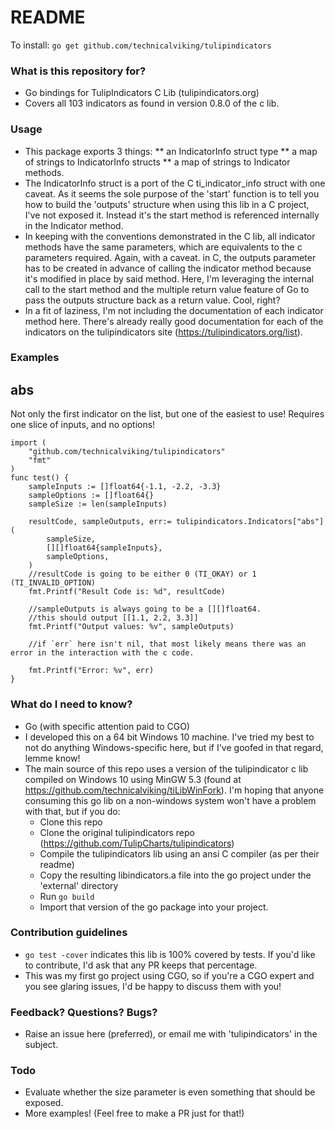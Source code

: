 # README #

To install:  `go get github.com/technicalviking/tulipindicators`

### What is this repository for? ###

* Go bindings for TulipIndicators C Lib (tulipindicators.org)
* Covers all 103 indicators as found in version 0.8.0 of the c lib.

### Usage ###
* This package exports 3 things:
** an IndicatorInfo struct type
** a map of strings to IndicatorInfo structs
** a map of strings to Indicator methods.
* The IndicatorInfo struct is a port of the C ti_indicator_info struct with one caveat.  As it seems the sole purpose of the 'start' function is to tell you how to build the 'outputs' structure when using this lib in a C project, I've not exposed it.  Instead it's the start method is referenced internally in the Indicator method.
* In keeping with the conventions demonstrated in the C lib, all indicator methods have the same parameters, which are equivalents to the c parameters required. Again, with a caveat.  in C, the outputs parameter has to be created in advance of calling the indicator method because it's modified in place by said method.  Here, I'm leveraging the internal call to the start method and the multiple return value feature of Go to pass the outputs structure back as a return value.  Cool, right?
* In a fit of laziness, I'm not including the documentation of each indicator method here.  There's already really good documentation for each of the indicators on the tulipindicators site (https://tulipindicators.org/list).

### Examples ###


## abs ##
Not only the first indicator on the list,  but one of the easiest to use!  Requires one slice of inputs, and no options!

```
import (
	"github.com/technicalviking/tulipindicators"
	"fmt"
)
func test() {
	sampleInputs := []float64{-1.1, -2.2, -3.3}
	sampleOptions := []float64{}
	sampleSize := len(sampleInputs)

	resultCode, sampleOutputs, err:= tulipindicators.Indicators["abs"](
		sampleSize,
		[][]float64{sampleInputs},
		sampleOptions,
	)
	//resultCode is going to be either 0 (TI_OKAY) or 1 (TI_INVALID_OPTION)
	fmt.Printf("Result Code is: %d", resultCode)
	
	//sampleOutputs is always going to be a [][]float64.
	//this should output [[1.1, 2.2, 3.3]]
	fmt.Printf("Output values: %v", sampleOutputs)

	//if `err` here isn't nil, that most likely means there was an error in the interaction with the c code.

	fmt.Printf("Error: %v", err)
}

```


### What do I need to know? ###

* Go (with specific attention paid to CGO)
* I developed this on a 64 bit Windows 10 machine.  I've tried my best to not do anything Windows-specific here, but if I've goofed in that regard, lemme know!
* The main source of this repo uses a version of the tulipindicator c lib compiled on Windows 10 using MinGW 5.3 (found at https://github.com/technicalviking/tiLibWinFork).  I'm hoping that anyone consuming this go lib on a non-windows system won't have a problem with that, but if you do:
	* Clone this repo
	* Clone the original tulipindicators repo (https://github.com/TulipCharts/tulipindicators)
	* Compile the tulipindicators lib using an ansi C compiler (as per their readme)
	* Copy the resulting libindicators.a file into the go project under the 'external' directory
	* Run `go build`
	* Import that version of the go package into your project.

### Contribution guidelines ###

* `go test -cover` indicates this lib is 100% covered by tests.  If you'd like to contribute, I'd ask that any PR keeps that percentage.
* This was my first go project using CGO, so if you're a CGO expert and you see glaring issues, I'd be happy to discuss them with you!

### Feedback? Questions? Bugs? ###

* Raise an issue here (preferred), or email me with 'tulipindicators' in the subject.

### Todo ###
* Evaluate whether the size parameter is even something that should be exposed.
* More examples!  (Feel free to make a PR just for that!)